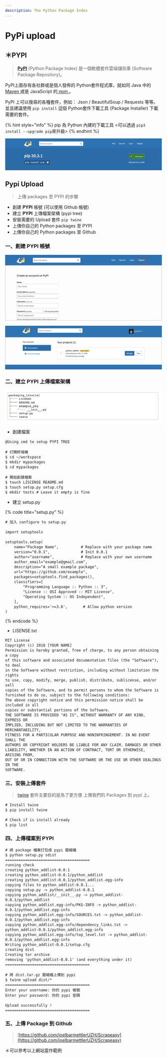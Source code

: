 ```yaml
---
description: The Python Package Index
---
```


# PyPi upload

## ＊PYPI

> [**PyPI**](https://pypi.org/) \(Python Package Index\) 是一個軟體套件雲端儲存庫 \(Software Package Repository\)。

PyPI上面存有各社群或是個人發佈的 Python套件程式庫，就如同 Java 中的 [Maven ](https://maven.apache.org/)或是 JavaScript 的[ npm ](https://www.npmjs.com/)。

PyPI 上可以搜尋的各種套件，例如： Json / BeautifulSoup / Requests 等等。並且建議使用 `pip install` 這個 Python套件下載工具 \(Package Installer\) 下載需要的套件。

{% hint style="info" %}
pip 為 Python 內建的下載工具 &lt;可以透過 `pip3 install --upgrade pip`來升級&gt;
{% endhint %}

![&amp;lt;pip packages on PYPI&amp;gt;](../.gitbook/assets/jie-tu-20201213-shang-wu-11.50.48.png)

## Pypi Upload

> 上傳 packages 至 PYPI 的步驟

* 創建 **PYPI** 帳號 \(可以使用 Github 帳號\)
* 建立 **PYPI** 上傳檔案架構 \(pypi tree\)
* 安裝需要的 Upload 套件 `pip twine`
* 上傳你自己的 Python packages 至 PYPI
* 上傳你自己的 Python packages 至 Github

### 一、創建 **PYPI** 帳號

![&amp;lt;PYPI Register&amp;gt;](../.gitbook/assets/image%20%283%29.png)

![&amp;lt;Login View&amp;gt;](../.gitbook/assets/image%20%281%29.png)

### 二、建立 **PYPI** 上傳檔案架構

![&amp;lt;PYPI tree&amp;gt;](../.gitbook/assets/jie-tu-20201213-xia-wu-12.12.16.png)

* 創建檔案

```text
@Using cmd to setup PYPI TREE

# 打開終端機
$ cd ~/workspace
$ mkdir mypackages
$ cd mypackages

# 開始創建檔案
$ touch LISCENSE README.md
$ touch setup.py setup.cfg
$ mkdir tests # Leave it empty is fine
```

* 建立 setup.py

{% code title="setup.py" %}
```text
# 加入 configure to setup.py

import setuptools

setuptools.setup(
    name="Package Name",          # Replace with your package name
    version="0.0.1",              # Init 0.0.1
    author="username",            # Replace with your own username
    author_email="example@gmail.com",
    description="A small example package",
    url="https://github.com/example",
    packages=setuptools.find_packages(),
    classifiers=[
        "Programming Language :: Python :: 3",
        "License :: OSI Approved :: MIT License",
        "Operating System :: OS Independent",
    ],
    python_requires='>=3.6',       # Allow python version
)

```
{% endcode %}

* LISENSE.txt

```text
MIT License
Copyright (c) 2018 [YOUR NAME]
Permission is hereby granted, free of charge, to any person obtaining a copy
of this software and associated documentation files (the "Software"), to deal
in the Software without restriction, including without limitation the rights
to use, copy, modify, merge, publish, distribute, sublicense, and/or sell
copies of the Software, and to permit persons to whom the Software is
furnished to do so, subject to the following conditions:
The above copyright notice and this permission notice shall be included in all
copies or substantial portions of the Software.
THE SOFTWARE IS PROVIDED "AS IS", WITHOUT WARRANTY OF ANY KIND, EXPRESS OR
IMPLIED, INCLUDING BUT NOT LIMITED TO THE WARRANTIES OF MERCHANTABILITY,
FITNESS FOR A PARTICULAR PURPOSE AND NONINFRINGEMENT. IN NO EVENT SHALL THE
AUTHORS OR COPYRIGHT HOLDERS BE LIABLE FOR ANY CLAIM, DAMAGES OR OTHER
LIABILITY, WHETHER IN AN ACTION OF CONTRACT, TORT OR OTHERWISE, ARISING FROM,
OUT OF OR IN CONNECTION WITH THE SOFTWARE OR THE USE OR OTHER DEALINGS IN THE
SOFTWARE.
```

### 三、安裝上傳套件

> [twine](https://twine.readthedocs.io/en/latest/) 套件主要目的是為了更方便 上傳我們的 Packages 到 pypi 上。

```text
# Install twine
$ pip install twine

# Check if is install already
$ pip list 
```

### 四、上傳檔案到 PYPI

```text
# 將 package 檔案打包成 pypi 壓縮檔
$ python setup.py sdist
======================================
running check
creating python_addlist-0.0.1
creating python_addlist-0.0.1/python_addlist
creating python_addlist-0.0.1/python_addlist.egg-info
copying files to python_addlist-0.0.1...
copying setup.py -> python_addlist-0.0.1
copying python_addlist/__init__.py -> python_addlist-0.0.1/python_addlist
copying python_addlist.egg-info/PKG-INFO -> python_addlist-0.0.1/python_addlist.egg-info
copying python_addlist.egg-info/SOURCES.txt -> python_addlist-0.0.1/python_addlist.egg-info
copying python_addlist.egg-info/dependency_links.txt -> python_addlist-0.0.1/python_addlist.egg-info
copying python_addlist.egg-info/top_level.txt -> python_addlist-0.0.1/python_addlist.egg-info
Writing python_addlist-0.0.1/setup.cfg
creating dist
Creating tar archive
removing 'python_addlist-0.0.1' (and everything under it)
======================================

# 將 dist.tar.gz 壓縮檔上傳到 pypi
$ twine upload dist/*
======================================
Enter your username: 你的 pypi 帳號
Enter your password: 你的 pypi 密碼

Upload successfully !
======================================

```

### 五、上傳 Package 到 Github

> [https://github.com/joelbarmettlerUZH/Scrapeasy](https://github.com/joelbarmettlerUZH/Scrapeasy)

＊可以參考以上網站當作範例



